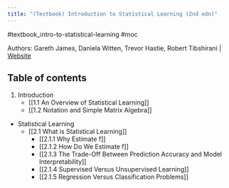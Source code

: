 ```yaml
---
title: "(Textbook) Introduction to Statistical Learning (2nd edn)"
---
```

#textbook_intro-to-statistical-learning #moc

Authors: Gareth James, Daniela Witten, Trevor Hastie, Robert Tibshirani | [Website](https://www.statlearning.com/)

## Table of contents

1. Introduction
	* [[1.1 An Overview of Statistical Learning]]
	* [[1.2 Notation and Simple Matrix Algebra]]
* Statistical Learning
	* [[2.1 What is Statistical Learning]]
		* [[2.1.1 Why Estimate f]]
		* [[2.1.2 How Do We Estimate f]]
		* [[2.1.3 The Trade-Off Between Prediction Accuracy and Model Interpretability]]
		* [[2.1.4 Supervised Versus Unsupervised Learning]]
		* [[2.1.5 Regression Versus Classification Problems]]
